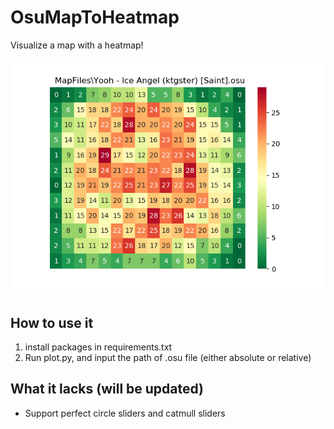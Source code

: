 # OsuMapToHeatmap

Visualize a map with a heatmap!

![example_ice_angel](./image/ice_angel.png)

## How to use it
1. install packages in requirements.txt
1. Run plot.py, and input the path of .osu file (either absolute or relative)

## What it lacks (will be updated)
* Support perfect circle sliders and catmull sliders